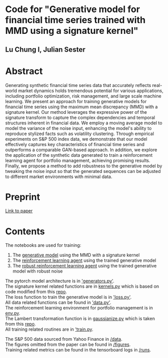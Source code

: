 # Code for "Generative model for financial time series trained with MMD using a signature kernel"

## Lu Chung I, Julian Sester

# Abstract

Generating synthetic financial time series data that accurately reflects real-world market dynamics holds tremendous potential for various applications, including portfolio optimization, risk management, and large scale machine learning. We present an approach for training generative models for financial time series using the maximum mean discrepancy (MMD) with a signature kernel. Our method leverages the expressive power of the signature transform to capture the complex dependencies and temporal structures inherent in financial data. We employ a moving average model to model the variance of the noise input, enhancing the model's ability to reproduce stylized facts such as volatility clustering. Through empirical experiments on S&P 500 index data, we demonstrate that our model effectively captures key characteristics of financial time series and outperforms a comparable GAN-based approach. In addition, we explore the application of the synthetic data generated to train a reinforcement learning agent for portfolio management, achieving promising results. Finally, we propose a method to add robustness to the generative model by tweaking the noise input so that the generated sequences can be adjusted to different market environments with minimal data.

# Preprint

[Link to paper](https://arxiv.org/abs/2407.19848)

# Contents

The notebooks are used for training:
1. The [generative model](https://github.com/luchungi/Generative-Model-Signature-MMD/blob/main/train_model.ipynb) using the MMD with a signature kernel
2. The [reinforcement learning agent](https://github.com/luchungi/Generative-Model-Signature-MMD/blob/main/trading.ipynb) using the trained generative model
3. The [robust reinforcement learning agent](https://github.com/luchungi/Generative-Model-Signature-MMD/blob/main/robust_trading.ipynb) using the trained generative model with robust noise

The pytorch model architecture is in ['generators.py'](https://github.com/luchungi/Generative-Model-Signature-MMD/blob/main/model/generators.py).  
The signature kernel related functions are in [kernels.py](https://github.com/luchungi/Generative-Model-Signature-MMD/blob/main/sigkernel/kernels.py) which is based on code modified from this [repo](https://github.com/tgcsaba/KSig).  
The loss function to train the generative model is in ['loss.py'](https://github.com/luchungi/Generative-Model-Signature-MMD/blob/main/sigkernel/loss.py).  
All data related functions can be found in ['data.py'](https://github.com/luchungi/Generative-Model-Signature-MMD/blob/main/utils/data.py).  
The reinforcement learning environment for portfolio management is in [env.py](https://github.com/luchungi/Generative-Model-Signature-MMD/blob/main/utils/env.py).  
The Lambert transformation function is in [gaussianize.py](https://github.com/luchungi/Generative-Model-Signature-MMD/blob/main/utils/gaussianize.py) which is taken from this [repo](https://github.com/gregversteeg/gaussianize).  
All training related routines are in ['train.py](https://github.com/luchungi/Generative-Model-Signature-MMD/blob/main/train.py).  

The S&P 500 data sourced from Yahoo Finance in [/data](https://github.com/luchungi/Generative-Model-Signature-MMD/blob/main/data/).  
The figures omitted from the paper can be found in [/figures](https://github.com/luchungi/Generative-Model-Signature-MMD/blob/main/figures/).  
Training related metrics can be found in the tensorboard logs in [/runs](https://github.com/luchungi/Generative-Model-Signature-MMD/blob/main/runs/).  
